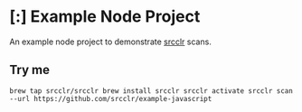 # [:] Example Node Project

An example node project to demonstrate [srcclr](https://www.srcclr.com) scans.

## Try me

`
brew tap srcclr/srcclr
brew install srcclr
srcclr activate
srcclr scan --url https://github.com/srcclr/example-javascript
`
